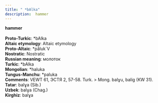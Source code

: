 ```yaml
---
title: " *bAlka"
description:  hammer
---
```

<p data-pagefind-weight="0.5">
<strong> hammer</strong><br><br>
<strong>Proto-Turkic</strong>:  *bAlka<br>
<strong>Altaic etymology</strong>:  Altaic etymology<br>
<strong> Proto-Altaic</strong>:  *pằluk`V<br>
<strong>Nostratic</strong>:  Nostratic<br>
<strong>Russian meaning</strong>:  молоток<br>
<strong>Turkic</strong>:  *bAlka<br>
<strong>Mongolian</strong>:  *haluka<br>
<strong>Tungus-Manchu</strong>:  *paluka<br>
<strong>Comments</strong>:  VEWT 61, ЭСТЯ 2, 57-58. Turk. > Mong. balɣu, balig (KW 31).<br>
<strong>Tatar</strong>:  balɣa (Sib.)<br>
<strong>Uzbek</strong>:  balɣa (Chag.)<br>
<strong>Kirghiz</strong>:  balɣa<br>

</p>
